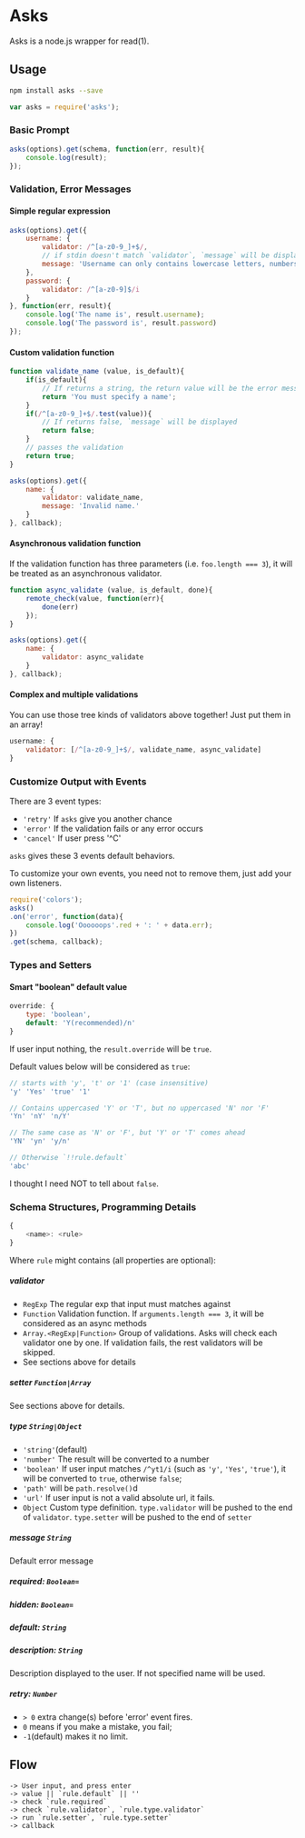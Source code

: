 # Asks

Asks is a node.js wrapper for read(1).
	
## Usage
```sh
npm install asks --save
```

```js
var asks = require('asks');
```

### Basic Prompt

```js
asks(options).get(schema, function(err, result){
	console.log(result);
});
```

### Validation, Error Messages

#### Simple regular expression

```js
asks(options).get({
	username: {
		validator: /^[a-z0-9_]+$/,
		// if stdin doesn't match `validator`, `message` will be displayed.
		message: 'Username can only contains lowercase letters, numbers and underscore.'
	},
	password: {
		validator: /^[a-z0-9]$/i
	}
}, function(err, result){
	console.log('The name is', result.username);
	console.log('The password is', result.password)
});
```

#### Custom validation function

```js
function validate_name (value, is_default){
	if(is_default){
		// If returns a string, the return value will be the error message.
		return 'You must specify a name';
	}
	if(/^[a-z0-9_]+$/.test(value)){
		// If returns false, `message` will be displayed
		return false;
	}
	// passes the validation
	return true;
}

asks(options).get({
	name: {
		validator: validate_name,
		message: 'Invalid name.'
	}
}, callback);
```

#### Asynchronous validation function

If the validation function has three parameters (i.e. `foo.length === 3`), it will be treated as an asynchronous validator.

```js
function async_validate (value, is_default, done){
	remote_check(value, function(err){
		done(err)
	});
}

asks(options).get({
	name: {
		validator: async_validate
	}
}, callback);
```

#### Complex and multiple validations

You can use those tree kinds of validators above together! Just put them in an array!

```js
username: {
	validator: [/^[a-z0-9_]+$/, validate_name, async_validate]
}
```

### Customize Output with Events

There are 3 event types:

- `'retry'` If `asks` give you another chance
- `'error'` If the validation fails or any error occurs
- `'cancel'` If user press '^C'

`asks` gives these 3 events default behaviors.

To customize your own events, you need not to remove them, just add your own listeners.

```js
require('colors');
asks()
.on('error', function(data){
	console.log('Oooooops'.red + ': ' + data.err);
})
.get(schema, callback);
```


### Types and Setters

#### Smart "boolean" default value

```js
override: {
	type: 'boolean',
	default: 'Y(recommended)/n'
}
```
If user input nothing, the `result.override` will be `true`.

Default values below will be considered as `true`:

```js
// starts with 'y', 't' or '1' (case insensitive)
'y' 'Yes' 'true' '1'

// Contains uppercased 'Y' or 'T', but no uppercased 'N' nor 'F'
'Yn' 'nY' 'n/Y'

// The same case as 'N' or 'F', but 'Y' or 'T' comes ahead
'YN' 'yn' 'y/n'

// Otherwise `!!rule.default`
'abc'
```

I thought I need NOT to tell about `false`.

### Schema Structures, Programming Details

```js
{
	<name>: <rule>
}
```


Where `rule` might contains (all properties are optional):

##### validator 

- `RegExp` The regular exp that input must matches against
- `Function` Validation function. If `arguments.length === 3`, it will be considered as an async methods
- `Array.<RegExp|Function>` Group of validations. Asks will check each validator one by one. If validation fails, the rest validators will be skipped.
- See sections above for details
	
##### setter `Function|Array`

See sections above for details.

##### type `String|Object`

- `'string'`(default) 
- `'number'` The result will be converted to a number
- `'boolean'` If user input matches `/^yt1/i` (such as `'y'`, `'Yes'`, `'true'`), it will be converted to `true`, otherwise `false`;
- `'path'` will be `path.resolve()`d
- `'url'` If user input is not a valid absolute url, it fails.
- `Object` Custom type definition. `type.validator` will be pushed to the end of `validator`. `type.setter` will be pushed to the end of `setter`

##### message `String`

Default error message

##### required: `Boolean=`

##### hidden: `Boolean=`

##### default: `String`

##### description: `String`

Description displayed to the user. If not specified name will be used.

##### retry: `Number` 

- `> 0` extra change(s) before 'error' event fires. 
- `0` means if you make a mistake, you fail; 
- `-1`(default) makes it no limit.
	
## Flow

```
-> User input, and press enter
-> value || `rule.default` || ''
-> check `rule.required`
-> check `rule.validator`, `rule.type.validator`
-> run `rule.setter`, `rule.type.setter`
-> callback

```
